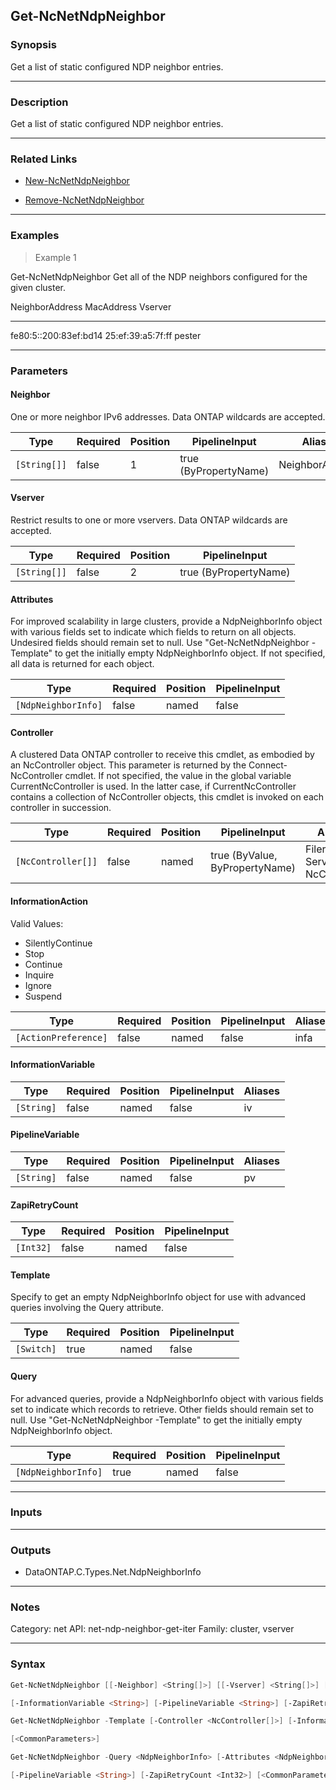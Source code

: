 Get-NcNetNdpNeighbor
--------------------

### Synopsis
Get a list of static configured NDP neighbor entries.

---

### Description

Get a list of static configured NDP neighbor entries.

---

### Related Links
* [New-NcNetNdpNeighbor](New-NcNetNdpNeighbor)

* [Remove-NcNetNdpNeighbor](Remove-NcNetNdpNeighbor)

---

### Examples
> Example 1

Get-NcNetNdpNeighbor
Get all of the NDP neighbors configured for the given cluster.

NeighborAddress                    MacAddress                 Vserver
---------------                    ----------                 -------
fe80:5::200:83ef:bd14              25:ef:39:a5:7f:ff          pester

---

### Parameters
#### **Neighbor**
One or more neighbor IPv6 addresses.  Data ONTAP wildcards are accepted.

|Type        |Required|Position|PipelineInput        |Aliases        |
|------------|--------|--------|---------------------|---------------|
|`[String[]]`|false   |1       |true (ByPropertyName)|NeighborAddress|

#### **Vserver**
Restrict results to one or more vservers.  Data ONTAP wildcards are accepted.

|Type        |Required|Position|PipelineInput        |
|------------|--------|--------|---------------------|
|`[String[]]`|false   |2       |true (ByPropertyName)|

#### **Attributes**
For improved scalability in large clusters, provide a NdpNeighborInfo object with various fields set to indicate which fields to return on all objects.  Undesired fields should remain set to null.  Use "Get-NcNetNdpNeighbor -Template" to get the initially empty NdpNeighborInfo object.  If not specified, all data is returned for each object.

|Type               |Required|Position|PipelineInput|
|-------------------|--------|--------|-------------|
|`[NdpNeighborInfo]`|false   |named   |false        |

#### **Controller**
A clustered Data ONTAP controller to receive this cmdlet, as embodied by an NcController object.  This parameter is returned by the Connect-NcController cmdlet.  If not specified, the value in the global variable CurrentNcController is used.  In the latter case, if CurrentNcController contains a collection of NcController objects, this cmdlet is invoked on each controller in succession.

|Type              |Required|Position|PipelineInput                 |Aliases                          |
|------------------|--------|--------|------------------------------|---------------------------------|
|`[NcController[]]`|false   |named   |true (ByValue, ByPropertyName)|Filer<br/>Server<br/>NcController|

#### **InformationAction**

Valid Values:

* SilentlyContinue
* Stop
* Continue
* Inquire
* Ignore
* Suspend

|Type                |Required|Position|PipelineInput|Aliases|
|--------------------|--------|--------|-------------|-------|
|`[ActionPreference]`|false   |named   |false        |infa   |

#### **InformationVariable**

|Type      |Required|Position|PipelineInput|Aliases|
|----------|--------|--------|-------------|-------|
|`[String]`|false   |named   |false        |iv     |

#### **PipelineVariable**

|Type      |Required|Position|PipelineInput|Aliases|
|----------|--------|--------|-------------|-------|
|`[String]`|false   |named   |false        |pv     |

#### **ZapiRetryCount**

|Type     |Required|Position|PipelineInput|
|---------|--------|--------|-------------|
|`[Int32]`|false   |named   |false        |

#### **Template**
Specify to get an empty NdpNeighborInfo object for use with advanced queries involving the Query attribute.

|Type      |Required|Position|PipelineInput|
|----------|--------|--------|-------------|
|`[Switch]`|true    |named   |false        |

#### **Query**
For advanced queries, provide a NdpNeighborInfo object with various fields set to indicate which records to retrieve.  Other fields should remain set to null.  Use "Get-NcNetNdpNeighbor -Template" to get the initially empty NdpNeighborInfo object.

|Type               |Required|Position|PipelineInput|
|-------------------|--------|--------|-------------|
|`[NdpNeighborInfo]`|true    |named   |false        |

---

### Inputs

---

### Outputs
* DataONTAP.C.Types.Net.NdpNeighborInfo

---

### Notes
Category: net
API: net-ndp-neighbor-get-iter
Family: cluster, vserver

---

### Syntax
```PowerShell
Get-NcNetNdpNeighbor [[-Neighbor] <String[]>] [[-Vserver] <String[]>] [-Attributes <NdpNeighborInfo>] [-Controller <NcController[]>] [-InformationAction <ActionPreference>] 
```
```PowerShell
[-InformationVariable <String>] [-PipelineVariable <String>] [-ZapiRetryCount <Int32>] [<CommonParameters>]
```
```PowerShell
Get-NcNetNdpNeighbor -Template [-Controller <NcController[]>] [-InformationAction <ActionPreference>] [-InformationVariable <String>] [-PipelineVariable <String>] [-ZapiRetryCount <Int32>] 
```
```PowerShell
[<CommonParameters>]
```
```PowerShell
Get-NcNetNdpNeighbor -Query <NdpNeighborInfo> [-Attributes <NdpNeighborInfo>] [-Controller <NcController[]>] [-InformationAction <ActionPreference>] [-InformationVariable <String>] 
```
```PowerShell
[-PipelineVariable <String>] [-ZapiRetryCount <Int32>] [<CommonParameters>]
```
